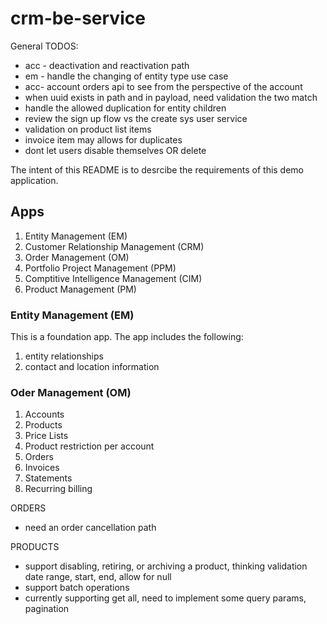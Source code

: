 # crm-be-service

General TODOS:

- acc - deactivation and reactivation path
- em - handle the changing of entity type use case
- acc- account orders api to see from the perspective of the account
- when uuid exists in path and in payload, need validation the two match
- handle the allowed duplication for entity children
- review the sign up flow vs the create sys user service
- validation on product list items
- invoice item may allows for duplicates
- dont let users disable themselves OR delete

The intent of this README is to desrcibe the requirements of this demo application.

## Apps

1. Entity Management (EM)
2. Customer Relationship Management (CRM)
3. Order Management (OM)
4. Portfolio Project Management (PPM)
5. Comptitive Intelligence Management (CIM)
6. Product Management (PM)

### Entity Management (EM)

This is a foundation app. The app includes the following:

1. entity relationships
2. contact and location information

### Oder Management (OM)

1. Accounts
2. Products
3. Price Lists
4. Product restriction per account
5. Orders
6. Invoices
7. Statements
8. Recurring billing

ORDERS

- need an order cancellation path

PRODUCTS

- support disabling, retiring, or archiving a product, thinking validation date range, start, end, allow for null
- support batch operations
- currently supporting get all, need to implement some query params, pagination
